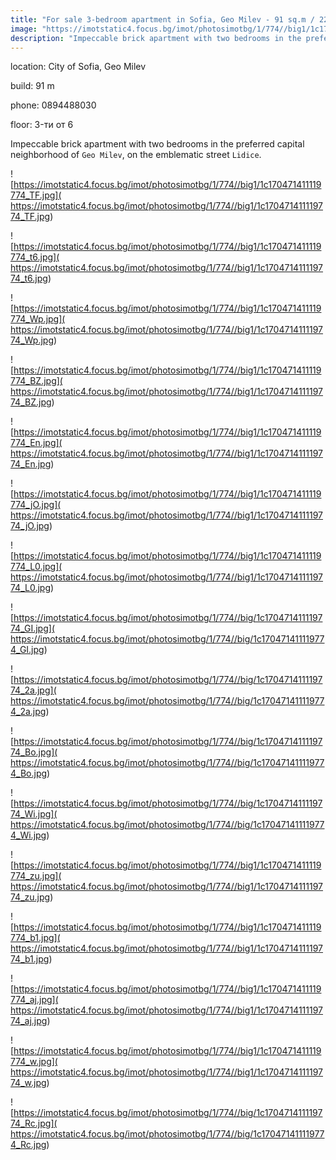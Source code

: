 ```yaml
---
title: "For sale 3-bedroom apartment in Sofia, Geo Milev - 91 sq.m / 227000 EUR :: imot.bg Ad"
image: "https://imotstatic4.focus.bg/imot/photosimotbg/1/774//big1/1c170471411119774_2M.jpg"
description: "Impeccable brick apartment with two bedrooms in the preferred capital neighborhood of `Geo Milev`, on the emblematic street `Lidice`."
---
```


location: City of Sofia, Geo Milev

build: 91 m

phone: 0894488030

floor: 3-ти от 6

Impeccable brick apartment with two bedrooms in the preferred capital neighborhood of `Geo Milev`, on the emblematic street `Lidice`.


![https://imotstatic4.focus.bg/imot/photosimotbg/1/774//big1/1c170471411119774_TF.jpg]( https://imotstatic4.focus.bg/imot/photosimotbg/1/774//big1/1c170471411119774_TF.jpg)


![https://imotstatic4.focus.bg/imot/photosimotbg/1/774//big1/1c170471411119774_t6.jpg]( https://imotstatic4.focus.bg/imot/photosimotbg/1/774//big1/1c170471411119774_t6.jpg)


![https://imotstatic4.focus.bg/imot/photosimotbg/1/774//big1/1c170471411119774_Wp.jpg]( https://imotstatic4.focus.bg/imot/photosimotbg/1/774//big1/1c170471411119774_Wp.jpg)


![https://imotstatic4.focus.bg/imot/photosimotbg/1/774//big1/1c170471411119774_BZ.jpg]( https://imotstatic4.focus.bg/imot/photosimotbg/1/774//big1/1c170471411119774_BZ.jpg)


![https://imotstatic4.focus.bg/imot/photosimotbg/1/774//big1/1c170471411119774_En.jpg]( https://imotstatic4.focus.bg/imot/photosimotbg/1/774//big1/1c170471411119774_En.jpg)


![https://imotstatic4.focus.bg/imot/photosimotbg/1/774//big1/1c170471411119774_jO.jpg]( https://imotstatic4.focus.bg/imot/photosimotbg/1/774//big1/1c170471411119774_jO.jpg)


![https://imotstatic4.focus.bg/imot/photosimotbg/1/774//big1/1c170471411119774_L0.jpg]( https://imotstatic4.focus.bg/imot/photosimotbg/1/774//big1/1c170471411119774_L0.jpg)


![https://imotstatic4.focus.bg/imot/photosimotbg/1/774//big/1c170471411119774_GI.jpg]( https://imotstatic4.focus.bg/imot/photosimotbg/1/774//big/1c170471411119774_GI.jpg)


![https://imotstatic4.focus.bg/imot/photosimotbg/1/774//big/1c170471411119774_2a.jpg]( https://imotstatic4.focus.bg/imot/photosimotbg/1/774//big/1c170471411119774_2a.jpg)


![https://imotstatic4.focus.bg/imot/photosimotbg/1/774//big/1c170471411119774_Bo.jpg]( https://imotstatic4.focus.bg/imot/photosimotbg/1/774//big/1c170471411119774_Bo.jpg)


![https://imotstatic4.focus.bg/imot/photosimotbg/1/774//big/1c170471411119774_Wi.jpg]( https://imotstatic4.focus.bg/imot/photosimotbg/1/774//big/1c170471411119774_Wi.jpg)


![https://imotstatic4.focus.bg/imot/photosimotbg/1/774//big1/1c170471411119774_zu.jpg]( https://imotstatic4.focus.bg/imot/photosimotbg/1/774//big1/1c170471411119774_zu.jpg)


![https://imotstatic4.focus.bg/imot/photosimotbg/1/774//big1/1c170471411119774_b1.jpg]( https://imotstatic4.focus.bg/imot/photosimotbg/1/774//big1/1c170471411119774_b1.jpg)


![https://imotstatic4.focus.bg/imot/photosimotbg/1/774//big1/1c170471411119774_aj.jpg]( https://imotstatic4.focus.bg/imot/photosimotbg/1/774//big1/1c170471411119774_aj.jpg)


![https://imotstatic4.focus.bg/imot/photosimotbg/1/774//big1/1c170471411119774_w.jpg]( https://imotstatic4.focus.bg/imot/photosimotbg/1/774//big1/1c170471411119774_w.jpg)


![https://imotstatic4.focus.bg/imot/photosimotbg/1/774//big/1c170471411119774_Rc.jpg]( https://imotstatic4.focus.bg/imot/photosimotbg/1/774//big/1c170471411119774_Rc.jpg)


